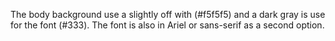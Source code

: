 The body background use a slightly off with (#f5f5f5) and a dark gray is use for the font (#333). 
The font is also in Ariel or sans-serif as a second option. 
